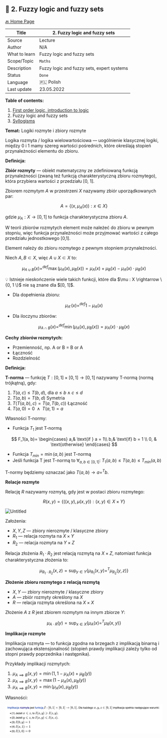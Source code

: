 ## 🧠 2. Fuzzy logic and fuzzy sets

[🔙 Home Page](https://github.com/Valaraucoo/engineering-notes/)

| Title         | 2. Fuzzy logic and fuzzy sets              |
|---------------|--------------------------------------------|
| Source        | Lecture                                    |
| Author        | N/A                                        |
| What to learn | Fuzzy logic and fuzzy sets                 |
| Scope/Topic   | `Maths`                                    |
| Description   | Fuzzy logic and fuzzy sets, expert systems |
| Status        | `Done`                                     |
| Language      | 🇵🇱 Polish                                |
| Last update   | 23.05.2022                                 |

**Table of contents:**
1. [First order logic, introduction to logic](/resources/logic_and_set_theory_for_computer_scientists/1_introduction_first_order_logic.md)
2. Fuzzy logic and fuzzy sets
3. [Syllogisms](/resources/logic_and_set_theory_for_computer_scientists/3_syllogisms.md)

**Temat:** Logiki rozmyte i zbiory rozmyte

Logika rozmyta / logika wielowartościowa — uogólnienie klasycznej logiki, między 0 i 1 mamy szereg wartości pośrednich, które określają stopień przynależności elementu do zbioru.

**Definicja:**

**Zbiór rozmyty** — obiekt matematyczny ze zdefiniowaną funkcją przynależności (zwaną też funkcją charakterystyczną zbioru rozmytego), która przybiera wartości z przedziału [0, 1].

Zbiorem rozmytym $A$ w przestrzeni $X$ nazywamy zbiór uporządkowanych par:

$$
A = \{  (x, \mu _A(x)): x \in X \}
$$

gdzie $\mu _A : X \rightarrow [0,1]$ to funkcja charakterystyczna zbioru $A$. 

W teorii zbiorów rozmytych element może należeć do zbioru w pewnym stopniu, więc funkcja przynależności może przyjmować wartości z całego przedziału jednostkowego [0,1].

Element należy do zbioru rozmytego z pewnym stopniem przynależności.

Niech $A, B \subset X$, więc $A \cup X \subset X$ to:

$$
\mu _{A \cup B} (x) = ^{def} \max (\mu _A (x), \mu _B (x)) = \mu _A (x) + \mu _B (x) - \mu _A (x) \cdot \mu _B (x)
$$

<aside>
💡 Istnieje nieskończenie wiele takich funkcji, które dla $\mu : X \rightarrow \{0, 1 \}$ nie są znane dla $[0, 1]$.

</aside>

- Dla dopełnienia zbioru:

$$
\mu _{A'}(x) =^{def} 1 - \mu _A (x)
$$

- Dla iloczynu zbiorów:

$$
\mu _{A \cap B} (x) = ^{def} \min (\mu _A (x), \mu _B (x)) = \mu _A (x) \cdot \mu _B (x)
$$

**Cechy zbiorów rozmytych:**

- Przemienność, np. A or B = B or A
- Łączność
- Rozdzielność

**Definicja:** 

**T-norma** — funkcję $T: [0,1] \times [0,1] \rightarrow [0,1]$ nazywamy T-normą (normą trójkątną), gdy:

1. $T(a, c) \leq T(b, d)$, dla $a \leq b \; \wedge \; c \leq d$
2. $T(a,b) = T(b,d)$ Symetria
3. $T(T(a,b), c) = T(a, T(b,c))$ Łączność
4. $T(a, 0) = 0 \; \; \wedge \; \; T(a, 1) = a$

Własności T-normy:

- Funkcja $T_1$ jest T-normą

$$
    F_1(a, b)= 
\begin{cases}
a,& \text{if } a = 1\\
b,& \text{if} b = 1 \\
    0,              & \text{otherwise}
\end{cases}
$$

- Funkcja $T_{min} = \min (a, b)$ jest T-normą
- Jeśli funkcja T jest T-normą to $\forall _{a,b \in [0, 1]}$: $T_1 (a,b) \leq T(a,b) \leq T_{min} (a,b)$

T-normy będziemy oznaczać jako $T(a,b) \longrightarrow a =^T b$.

**Relacje rozmyte**

Relację $R$ nazywamy rozmytą, gdy jest w postaci zbioru rozmytego:

$$
R(x,y) = \{ ((x,y), \mu (x,y)): (x,y) \in X \times Y \}
$$

![Untitled](https://s3-us-west-2.amazonaws.com/secure.notion-static.com/6290e373-a8d4-4f79-8ec1-16acc21e5406/Untitled.png)

Założenia:

- $X, Y, Z$  — zbiory nierozmyte / klasyczne zbiory
- $R_1$ — relacja rozmyta na $X \times Y$
- $R_2$ — relacja rozmyta na $Y \times Z$

Relacja złożenia $R _1 \cdot R_2$ jest relacją rozmytą na $X \times Z$, natomiast funkcja charakterystyczna złożenia to:

$$
\mu _{R_1 \cdot R_2} (x,z) = \sup _{y \in Y} \{ \mu _{R_1} (x,y) =^T \mu _{R_2} (y,z) \}
$$

**Złożenie zbioru rozmytego z relacją rozmytą**

- $X, Y$ — zbiory nierozmyte / klasyczne zbiory
- $A$ — zbiór rozmyty określony na $X$
- $R$ — relacja rozmyta określona na $X \times X$

Złożenie $A$ z $R$ jest zbiorem rozmytym na innym zbiorze $Y$:

$$
\mu _{A \cdot R} (y) = \sup _{x \in X} \{ \mu _A (x) =^T \mu _R (x,y) \}
$$

**Implikacje rozmyte**

Implikacja rozmyta — to funkcja zgodna na brzegach z implikacją binarną i zachowująca ekstensjonalność (stopień prawdy implikacji zależy tylko od stopni prawdy poprzednika i następnika).

Przykłady implikacji rozmytych:

1. $\mu _{A \implies B} (x,y) = \min (1 , 1 - \mu _A(x) + \mu _B (y))$
2. $\mu _{A \implies B} (x,y) = \max (1 - \mu _A (x) , \mu _B (y))$
3. $\mu _{A \implies B} (x,y) = \min (\mu _A (x) , \mu _B (y))$

Własności:

<img src="/images/2_fuzzy_sets/1.png">
